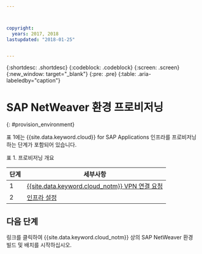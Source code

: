 ```yaml
---



copyright:
  years: 2017, 2018
lastupdated: "2018-01-25"


---
```


{:shortdesc: .shortdesc}
{:codeblock: .codeblock}
{:screen: .screen}
{:new_window: target="_blank"}
{:pre: .pre}
{:table: .aria-labeledby="caption"}


# SAP NetWeaver 환경 프로비저닝
{: #provision_environment}

표 1에는 {{site.data.keyword.cloud}} for SAP Applications 인프라를 프로비저닝하는 단계가 포함되어 있습니다.  

표 1. 프로비저닝 개요

| 단계 | 세부사항 |
| --- | --- |
| 1 | [{{site.data.keyword.cloud_notm}} VPN 연결 요청](/docs/infrastructure/sap-netweaver/sap-requesting-setting-up-VPN.html) |
| 2 | [인프라 설정](/docs/infrastructure/sap-netweaver/sap-setting-up-infrastructure.html) |

## 다음 단계

링크를 클릭하여 {{site.data.keyword.cloud_notm}} 상의 SAP NetWeaver 환경 빌드 및 배치를 시작하십시오. 
